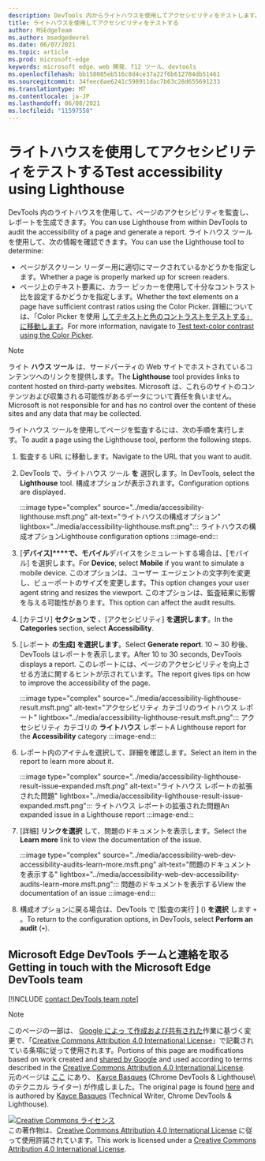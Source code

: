 ```yaml
---
description: DevTools 内からライトハウスを使用してアクセシビリティをテストします。
title: ライトハウスを使用してアクセシビリティをテストする
author: MSEdgeTeam
ms.author: msedgedevrel
ms.date: 06/07/2021
ms.topic: article
ms.prod: microsoft-edge
keywords: microsoft edge、web 開発、f12 ツール、devtools
ms.openlocfilehash: bb158085eb516c8d4ce37a22f6b612784db51461
ms.sourcegitcommit: 34feec6ae6241c598911dac7b63c28d655691233
ms.translationtype: MT
ms.contentlocale: ja-JP
ms.lasthandoff: 06/08/2021
ms.locfileid: "11597558"
---
```

<!-- this article was created on 05/11/2021 by moving a section out from the "Accessibility reference" article (reference.md) -->
<!-- Copyright Kayce Basques 

   Licensed under the Apache License, Version 2.0 (the "License");
   you may not use this file except in compliance with the License.
   You may obtain a copy of the License at

       https://www.apache.org/licenses/LICENSE-2.0

   Unless required by applicable law or agreed to in writing, software
   distributed under the License is distributed on an "AS IS" BASIS,
   WITHOUT WARRANTIES OR CONDITIONS OF ANY KIND, either express or implied.
   See the License for the specific language governing permissions and
   limitations under the License.  -->  

# <a name="test-accessibility-using-lighthouse"></a><span data-ttu-id="eb966-104">ライトハウスを使用してアクセシビリティをテストする</span><span class="sxs-lookup"><span data-stu-id="eb966-104">Test accessibility using Lighthouse</span></span>

<span data-ttu-id="eb966-105">DevTools 内のライトハウスを使用して、ページのアクセシビリティを監査し、レポートを生成できます。</span><span class="sxs-lookup"><span data-stu-id="eb966-105">You can use Lighthouse from within DevTools to audit the accessibility of a page and generate a report.</span></span> <span data-ttu-id="eb966-106">ライトハウス ツールを使用して、次の情報を確認できます。</span><span class="sxs-lookup"><span data-stu-id="eb966-106">You can use the Lighthouse tool to determine:</span></span>

*   <span data-ttu-id="eb966-107">ページがスクリーン リーダー用に適切にマークされているかどうかを指定します。</span><span class="sxs-lookup"><span data-stu-id="eb966-107">Whether a page is properly marked up for screen readers.</span></span>  
*   <span data-ttu-id="eb966-108">ページ上のテキスト要素に、カラー ピッカーを使用して十分なコントラスト比を設定するかどうかを指定します。</span><span class="sxs-lookup"><span data-stu-id="eb966-108">Whether the text elements on a page have sufficient contrast ratios using the Color Picker.</span></span> <span data-ttu-id="eb966-109">詳細については、「Color Picker を使用 [してテキストと色のコントラストをテストする」に移動します](color-picker.md)。</span><span class="sxs-lookup"><span data-stu-id="eb966-109">For more information, navigate to [Test text-color contrast using the Color Picker](color-picker.md).</span></span>   

> [!NOTE]
> <span data-ttu-id="eb966-110">ライト **ハウス ツール** は、サードパーティの Web サイトでホストされているコンテンツへのリンクを提供します。</span><span class="sxs-lookup"><span data-stu-id="eb966-110">The **Lighthouse** tool provides links to content hosted on third-party websites.</span></span>  <span data-ttu-id="eb966-111">Microsoft は、これらのサイトのコンテンツおよび収集される可能性があるデータについて責任を負いません。</span><span class="sxs-lookup"><span data-stu-id="eb966-111">Microsoft is not responsible for and has no control over the content of these sites and any data that may be collected.</span></span>  

<span data-ttu-id="eb966-112">ライトハウス ツールを使用してページを監査するには、次の手順を実行します。</span><span class="sxs-lookup"><span data-stu-id="eb966-112">To audit a page using the Lighthouse tool, perform the following steps.</span></span>

1.  <span data-ttu-id="eb966-113">監査する URL に移動します。</span><span class="sxs-lookup"><span data-stu-id="eb966-113">Navigate to the URL that you want to audit.</span></span>
1.  <span data-ttu-id="eb966-114">DevTools で、ライトハウス ツール **を** 選択します。</span><span class="sxs-lookup"><span data-stu-id="eb966-114">In DevTools, select the **Lighthouse** tool.</span></span>  <span data-ttu-id="eb966-115">構成オプションが表示されます。</span><span class="sxs-lookup"><span data-stu-id="eb966-115">Configuration options are displayed.</span></span>
    
    :::image type="complex" source="../media/accessibility-lighthouse.msft.png" alt-text="ライトハウスの構成オプション" lightbox="../media/accessibility-lighthouse.msft.png":::
       <span data-ttu-id="eb966-117">ライトハウスの構成オプション</span><span class="sxs-lookup"><span data-stu-id="eb966-117">Lighthouse configuration options</span></span>
    :::image-end:::  
    
1.  <span data-ttu-id="eb966-118">[**デバイス]\*\*\*\*で、モバイル**デバイスをシミュレートする場合は、[モバイル] を選択します。</span><span class="sxs-lookup"><span data-stu-id="eb966-118">For **Device**, select **Mobile** if you want to simulate a mobile device.</span></span>  <span data-ttu-id="eb966-119">このオプションは、ユーザー エージェントの文字列を変更し、ビューポートのサイズを変更します。</span><span class="sxs-lookup"><span data-stu-id="eb966-119">This option changes your user agent string and resizes the viewport.</span></span>  <span data-ttu-id="eb966-120">このオプションは、監査結果に影響を与える可能性があります。</span><span class="sxs-lookup"><span data-stu-id="eb966-120">This option can affect the audit results.</span></span>
1.  <span data-ttu-id="eb966-121">[カテゴリ] **セクションで** 、[アクセシビリティ] **を選択します**。</span><span class="sxs-lookup"><span data-stu-id="eb966-121">In the **Categories** section, select **Accessibility**.</span></span>
1.  <span data-ttu-id="eb966-122">[レポート **の生成] を選択します**。</span><span class="sxs-lookup"><span data-stu-id="eb966-122">Select **Generate report**.</span></span> <span data-ttu-id="eb966-123">10 ~ 30 秒後、DevTools はレポートを表示します。</span><span class="sxs-lookup"><span data-stu-id="eb966-123">After 10 to 30 seconds, DevTools displays a report.</span></span>  <span data-ttu-id="eb966-124">このレポートには、ページのアクセシビリティを向上させる方法に関するヒントが示されています。</span><span class="sxs-lookup"><span data-stu-id="eb966-124">The report gives tips on how to improve the accessibility of the page.</span></span>  
    
    :::image type="complex" source="../media/accessibility-lighthouse-result.msft.png" alt-text="アクセシビリティ カテゴリのライトハウス レポート" lightbox="../media/accessibility-lighthouse-result.msft.png":::
       <span data-ttu-id="eb966-126">アクセシビリティ カテゴリの **ライトハウス** レポート</span><span class="sxs-lookup"><span data-stu-id="eb966-126">A Lighthouse report for the **Accessibility** category</span></span>
    :::image-end:::  
    
1.  <span data-ttu-id="eb966-127">レポート内のアイテムを選択して、詳細を確認します。</span><span class="sxs-lookup"><span data-stu-id="eb966-127">Select an item in the report to learn more about it.</span></span>  
    
    :::image type="complex" source="../media/accessibility-lighthouse-result-issue-expanded.msft.png" alt-text="ライトハウス レポートの拡張された問題" lightbox="../media/accessibility-lighthouse-result-issue-expanded.msft.png":::
       <span data-ttu-id="eb966-129">ライトハウス レポートの拡張された問題</span><span class="sxs-lookup"><span data-stu-id="eb966-129">An expanded issue in a Lighthouse report</span></span>
    :::image-end:::  
    
1.  <span data-ttu-id="eb966-130">[詳細] **リンクを選択** して、問題のドキュメントを表示します。</span><span class="sxs-lookup"><span data-stu-id="eb966-130">Select the **Learn more** link to view the documentation of the issue.</span></span>
    
    :::image type="complex" source="../media/accessibility-web-dev-accessibility-audits-learn-more.msft.png" alt-text="問題のドキュメントを表示する" lightbox="../media/accessibility-web-dev-accessibility-audits-learn-more.msft.png":::
       <span data-ttu-id="eb966-132">問題のドキュメントを表示する</span><span class="sxs-lookup"><span data-stu-id="eb966-132">View the documentation of an issue</span></span>
    :::image-end:::  

1.  <span data-ttu-id="eb966-133">構成オプションに戻る場合は、DevTools で [監査の実行 ] () **を選択** します `+` 。</span><span class="sxs-lookup"><span data-stu-id="eb966-133">To return to the configuration options, in DevTools, select **Perform an audit** (`+`).</span></span>    


## <a name="getting-in-touch-with-the-microsoft-edge-devtools-team"></a><span data-ttu-id="eb966-134">Microsoft Edge DevTools チームと連絡を取る</span><span class="sxs-lookup"><span data-stu-id="eb966-134">Getting in touch with the Microsoft Edge DevTools team</span></span>  

[!INCLUDE [contact DevTools team note](../includes/contact-devtools-team-note.md)]  


> [!NOTE]
> <span data-ttu-id="eb966-135">このページの一部は、 [Google によっ て作成および共有された][GoogleSitePolicies]作業に基づく変更で、「[Creative Commons Attribution 4.0 International License][CCA4IL]」で記載されている条項に従って使用されます。</span><span class="sxs-lookup"><span data-stu-id="eb966-135">Portions of this page are modifications based on work created and [shared by Google][GoogleSitePolicies] and used according to terms described in the [Creative Commons Attribution 4.0 International License][CCA4IL].</span></span>  
> <span data-ttu-id="eb966-136">元のページは [ここ](https://developers.google.com/web/tools/chrome-devtools/accessibility/reference) にあり、 [Kayce Basques][KayceBasques] \(Chrome DevTools \& Lighthouse\ のテクニカル ライター) が作成しました。</span><span class="sxs-lookup"><span data-stu-id="eb966-136">The original page is found [here](https://developers.google.com/web/tools/chrome-devtools/accessibility/reference) and is authored by [Kayce Basques][KayceBasques] \(Technical Writer, Chrome DevTools \& Lighthouse\).</span></span>  

[![Creative Commons ライセンス][CCby4Image]][CCA4IL]  
<span data-ttu-id="eb966-138">この著作物は、[Creative Commons Attribution 4.0 International License][CCA4IL] に従って使用許諾されています。</span><span class="sxs-lookup"><span data-stu-id="eb966-138">This work is licensed under a [Creative Commons Attribution 4.0 International License][CCA4IL].</span></span>  


<!-- links -->  
[ChromeWebStoreAxe]: https://chrome.google.com/webstore/detail/axe/lhdoppojpmngadmnindnejefpokejbdd?hl=en-US "axe - Web アクセシビリティ テスト - Chrome ウェブストア"  
[CCA4IL]: https://creativecommons.org/licenses/by/4.0  
[CCby4Image]: https://i.creativecommons.org/l/by/4.0/88x31.png  
[GoogleSitePolicies]: https://developers.google.com/terms/site-policies  
[KayceBasques]: https://developers.google.com/web/resources/contributors/kaycebasques  
